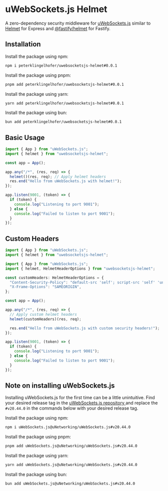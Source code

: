 # uWebSockets.js Helmet

A zero-dependency security middleware for [uWebSockets.js](https://github.com/uNetworking/uWebSockets.js) similar to [Helmet](https://github.com/helmetjs/helmet) for Express and [@fastify/helmet](https://github.com/fastify/fastify-helmet) for Fastify.

## Installation

Install the package using npm:
```sh
npm i peterklingelhofer/uwebsocketsjs-helmet#0.0.1
```

Install the package using pnpm:

```sh
pnpm add peterklingelhofer/uwebsocketsjs-helmet#0.0.1
```

Install the package using yarn:

```sh
yarn add peterklingelhofer/uwebsocketsjs-helmet#0.0.1
```

Install the package using bun:

```sh
bun add peterklingelhofer/uwebsocketsjs-helmet#0.0.1
```

## Basic Usage
```ts
import { App } from "uWebSockets.js";
import { helmet } from "uwebsocketsjs-helmet";

const app = App();

app.any("/*", (res, req) => {
  helmet()(res, req); // Apply helmet headers
  res.end("Hello from uWebSockets.js with helmet!");
});

app.listen(9001, (token) => {
  if (token) {
    console.log("Listening to port 9001");
  } else {
    console.log("Failed to listen to port 9001");
  }
});
```

## Custom Headers
```ts
import { App } from "uWebSockets.js";
import { helmet } from "uwebsocketsjs-helmet";

import { App } from "uWebSockets.js";
import { helmet, HelmetHeaderOptions } from "uwebsocketsjs-helmet";

const customHeaders: HelmetHeaderOptions = {
  "Content-Security-Policy": "default-src 'self'; script-src 'self' 'unsafe-inline'",
  "X-Frame-Options": "SAMEORIGIN",
};

const app = App();

app.any("/*", (res, req) => {
  // Apply custom helmet headers
  helmet(customHeaders)(res, req);

  res.end("Hello from uWebSockets.js with custom security headers!");
});

app.listen(9001, (token) => {
  if (token) {
    console.log("Listening to port 9001");
  } else {
    console.log("Failed to listen to port 9001");
  }
});

```

## Note on installing uWebSockets.js
Installing uWebSockets.js for the first time can be a little unintuitive. Find your desired release tag in the [uWebSockets.js repository
](https://github.com/uNetworking/uWebSockets.js) and replace the `#v20.44.0` in the commands below with your desired release tag.


Install the package using npm:
```sh
npm i uWebSockets.js@uNetworking/uWebSockets.js#v20.44.0
```

Install the package using pnpm:

```sh
pnpm add uWebSockets.js@uNetworking/uWebSockets.js#v20.44.0
```

Install the package using yarn:

```sh
yarn add uWebSockets.js@uNetworking/uWebSockets.js#v20.44.0
```

Install the package using bun:

```sh
bun add uWebSockets.js@uNetworking/uWebSockets.js#v20.44.0
```
